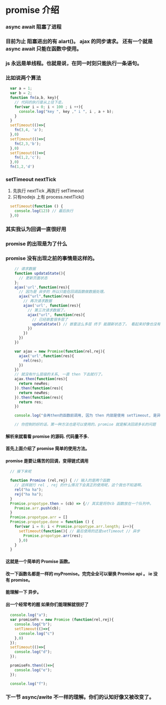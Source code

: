 # promise 介绍
### async await 阻塞了进程
### 目前为止 阻塞进出的有 alart()。 ajax 的同步请求。 还有一个就是 async await 只能在函数中使用。
### js 永远是单线程。也就是说，在同一时刻只能执行一条语句。

### 比如说两个算法 

```js
  var a = 1;
  var b = 2;
  function fn(a,b, key){
    // 代码的执行是从上往下走。
    for(var i = 0; i < 100 ; i ++){
      console.log("key ", key ," i ", i , a + b);
    }
  }
  setTimeout(()=>{
    fn(3,4, 'a');
  },0)
  setTimeout(()=>{
    fn(2,3,'b');
  },0)
  setTimeout(()=>{
    fn(1,2,'c');
  },0)
  fn(1,2,'d')
```

### setTimeout nextTick 
1. 先执行 nextTick ,再执行 setTimeout
2. 只有nodejs 上有 process.nextTick()
```js
  setTimeout(function () {
    console.log(123) // 最后执行
  },0)
```



### 其实我认为回调一直很好用


### promise 的出现是为了什么

### promise 没有出现之前的事情是这样的。

```js
    // 请求数据
    function updataState(){
      // 更新页面状态
    };
    ajax('url',function(res){
      // 因为是 异步的 所以只能在回调函数做数据处理。
      ajax("url",function(res){
        // 再次请求数据
        ajax('url', function(res){
          // 第三次请求数据了。
          ajax("url", function(res){
            // 已经嵌套很多层了
            updataState() // 嵌套这么多层 终于 能跟新状态了。 看起来好像也没有什么难度。
          })
        })
      })
    })

    var ajax = new Promise(function(rel,rej){
      ajax('url',function(res){
        rel(res);
      })
    })
    // 就没有什么层级的关系, 一直 then 下去就行了。
    ajax.then(function(res){
      return newRes;
    }).then(function(res){
      return newRes;
    }).then(function(res){
      return res;
    })

    console.log("会再then的函数前调用, 因为 then 内部是使用 setTimeout, 是异步");

    // 你控制的好的话，第一种方法也是可以使用的。promise 就是解决回调多长的问题
```

#### 解析来就看看 promise 的源码. 代码量不多.

#### 首先上面介绍了 promise 简单的使用方法。

#### promise 是要让痛苦的回调，变得链式调用

```js
  // 接下来呢

  function Promise (rel,rej) { // 输入的是两个函数
    // 这样就行 rel , rej 的什么情况下会真正的使用呢，这个我也不知道啊。
    rel("ha ha");
    rej("ha ha");
  }
  Promise.propotype.then = (cb) => {// 其实是将你cb 函数放在一个队列中。
    Promise.arr.push(cb);
  }
  Promise.propotype.arr = []
  Promise.propotype.done = function () {
    for(var i = 0; i < Promise.propotype.arr.length; i++){
      setTimeout(function(){ // 最后使用的还是setTimeout // 异步
        Promise.propotype.arr(res);
      },0)
    }
  }
```

#### 这就是一个简单的 Promise 函数。

#### 改一下函数名都是一样的  myPromise。完完全全可以替换 Promise api 。 ie 没有 promise。

#### 能理解一下 异步。

#### 出一个经常考的题 如果你们能理解就很好了

```js
  console.log("a");
  var promiseFn = new Promise (function(rel,rej){
    console.log("b");
    setTimeout(()=>{
      console.log("c")
    },0)
  });
  setTimeout(()=>{
    console.log("d");
  });

  promiseFn.then(()=>{
    console.log("e");
  });

  console.log("f");

```

### 下一节 async/awite 不一样的理解。你们的认知好像又被改变了。